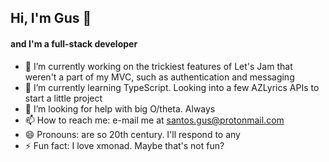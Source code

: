 ## Hi, I'm Gus 👋
#### and I'm a full-stack developer

- 🔭  I’m currently working on the trickiest features of Let's Jam that weren't a part of my MVC, such as authentication and messaging
- 🌱  I’m currently learning TypeScript. Looking into a few AZLyrics APIs to start a little project
- 🤔  I’m looking for help with big O/theta. Always
- 📫  How to reach me: e-mail me at santos.gus@protonmail.com
- 😄  Pronouns: are so 20th century. I'll respond to any
- ⚡  Fun fact: I love xmonad. Maybe that's not fun?

<!--
**gus-santos/gus-santos** is a ✨ _special_ ✨ repository because its `README.md` (this file) appears on your GitHub profile.

Here are some ideas to get you started:

- 🔭 I’m currently working on ...
- 🌱 I’m currently learning ...
- 👯 I’m looking to collaborate on ...
- 🤔 I’m looking for help with ...
- 💬 Ask me about ...
- 📫 How to reach me: ...
- 😄 Pronouns: ...
- ⚡ Fun fact: ...
-->
